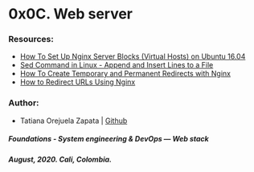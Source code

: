 # 0x0C. Web server

### Resources:
* [How To Set Up Nginx Server Blocks (Virtual Hosts) on Ubuntu 16.04](https://www.digitalocean.com/community/tutorials/how-to-set-up-nginx-server-blocks-virtual-hosts-on-ubuntu-16-04)
* [Sed Command in Linux - Append and Insert Lines to a File](http://www.yourownlinux.com/2015/04/sed-command-in-linux-append-and-insert-lines-to-file.html#:~:text=sed%20%22a%22%20command%20lets%20us,line%20number%20or%20regex%20provided.)
* [How To Create Temporary and Permanent Redirects with Nginx](https://www.digitalocean.com/community/tutorials/how-to-create-temporary-and-permanent-redirects-with-nginx)
* [How to Redirect URLs Using Nginx](https://www.liquidweb.com/kb/redirecting-urls-using-nginx/)

### Author:
* Tatiana Orejuela Zapata | [Github](https://github.com/tatsOre)

##### Foundations - System engineering & DevOps ― Web stack
##### August, 2020. Cali, Colombia.